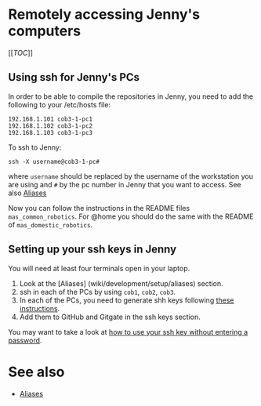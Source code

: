 # Remotely accessing Jenny's computers

[[_TOC_]]

## Using ssh for Jenny's PCs
In order to be able to compile the repositories in Jenny, you need to add the following to your /etc/hosts file:

```text
192.168.1.101 cob3-1-pc1
192.168.1.102 cob3-1-pc2
192.168.1.103 cob3-1-pc3
```

To ssh to Jenny:
```shell
ssh -X username@cob3-1-pc#
```

where `username` should be replaced by the username of the workstation you are using and `#` by the pc number in Jenny that you want to access. See also [Aliases](wiki/development/setup/aliases)

Now you can follow the instructions in the README files `mas_common_robotics`. For @home you should do the same with the README of `mas_domestic_robotics`.

## Setting up your ssh keys in Jenny
You will need at least four terminals open in your laptop.

1. Look at the [Aliases] (wiki/development/setup/aliases) section.
2. ssh in each of the PCs by using `cob1`, `cob2`, `cob3`.
2. In each of the PCs, you need to generate shh keys following [these instructions](https://help.github.com/articles/generating-ssh-keys).
1. Add them to GitHub and Gitgate in the ssh keys section.

You may want to take a look at [how to use your ssh key without entering a password](/guides/robots/jenny/use-ssh-without-password).


# See also
* [Aliases](wiki/development/setup/aliases)
